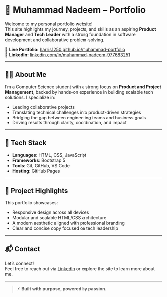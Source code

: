 # 🌟 Muhammad Nadeem – Portfolio

Welcome to my personal portfolio website!  
This site highlights my journey, projects, and skills as an aspiring **Product Manager** and **Tech Leader** with a strong foundation in software development and collaborative problem-solving.

🔗 **Live Portfolio:** [harris1250.github.io/muhammad-portfolio](https://harris1250.github.io/muhammad-portfolio/)  
🔗 **LinkedIn:** [linkedin.com/in/muhammad-nadeem-977683251](https://www.linkedin.com/in/muhammad-nadeem-977683251/)

---

## 👨‍💻 About Me

I’m a Computer Science student with a strong focus on **Product and Project Management**, backed by hands-on experience in building scalable tech solutions. I specialize in:

- Leading collaborative projects  
- Translating technical challenges into product-driven strategies  
- Bridging the gap between engineering teams and business goals  
- Driving results through clarity, coordination, and impact

---

## 🚀 Tech Stack

- **Languages**: HTML, CSS, JavaScript  
- **Frameworks**: Bootstrap 5  
- **Tools**: Git, GitHub, VS Code  
- **Hosting**: GitHub Pages

---

## 📁 Project Highlights

This portfolio showcases:
- Responsive design across all devices  
- Modular and scalable HTML/CSS architecture  
- A modern aesthetic aligned with professional branding  
- Clear and concise copy focused on tech leadership

---

## 📬 Contact

Let’s connect!  
Feel free to reach out via [LinkedIn](https://www.linkedin.com/in/muhammad-nadeem-977683251/) or explore the site to learn more about me.

---

> ⚡ **Built with purpose, powered by passion.**
